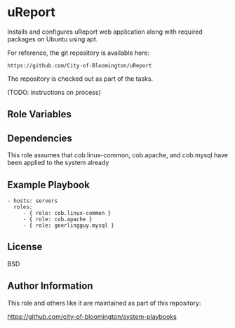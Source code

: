 uReport
====================

Installs and configures uReport web application along with required packages on Ubuntu using apt.

For reference, the git repository is available here: 

    https://github.com/City-of-Bloomington/uReport

The repository is checked out as part of the tasks.

(TODO: instructions on process)


Role Variables
--------------


Dependencies
------------

This role assumes that cob.linux-common, cob.apache, and cob.mysql have been applied to the system already

Example Playbook
----------------
    - hosts: servers
      roles:
         - { role: cob.linux-common }
         - { role: cob.apache }
         - { role: geerlingguy.mysql }

License
-------

BSD

Author Information
------------------

This role and others like it are maintained as part of this repository:

https://github.com/city-of-bloomington/system-playbooks
